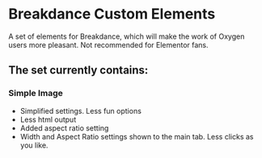 # Breakdance Custom Elements

A set of elements for Breakdance, which will make the work of Oxygen users more pleasant. Not recommended for Elementor fans.

## The set currently contains: ##

### Simple Image ###

- Simplified settings. Less fun options
- Less html output
- Added aspect ratio setting
- Width and Aspect Ratio settings shown to the main tab. Less clicks as you like.
